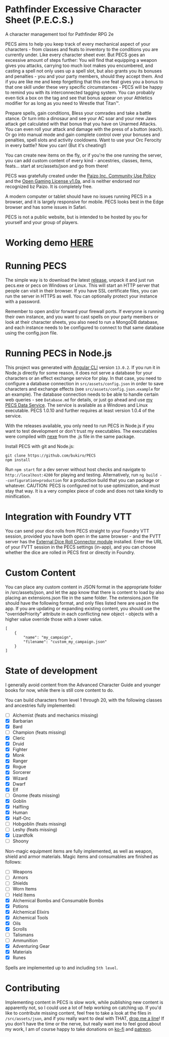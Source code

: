 # Pathfinder Excessive Character Sheet (P.E.C.S.)

A character management tool for Pathfinder RPG 2e

PECS aims to help you keep track of every mechanical aspect of your characters - from classes and feats to inventory to the conditions you are currently under. Like every character sheet ever. But PECS goes an excessive amount of steps further: You will find that equipping a weapon gives you attacks, carrying too much loot makes you encumbered, and casting a spell not only uses up a spell slot, but also grants you its bonuses and penalties - you and your party members, should they accept them. And if you are like me and keep forgetting that this one feat gives you a bonus to that one skill under these very specific circumstances - PECS will be happy to remind you with its interconnected tagging system. You can probably even tick a box on the tag and see that bonus appear on your Athletics modifier for as long as you need to Wrestle that Titan™.

Prepare spells, gain conditions, Bless your comrades and take a battle stance. Or turn into a dinosaur and see your AC soar and your new Jaws attack get calculated with that bonus that you have on Unarmed Attacks. You can even roll your attack and damage with the press of a button (each). Or go into manual mode and gain complete control over your bonuses and penalties, spell slots and activity cooldowns. Want to use your Orc Ferocity in every battle? Now you can! (But it's cheating!)

You can create new items on the fly, or if you're the one running the server, you can add custom content of every kind - ancestries, classes, items, feats... start at src/assets/json and go from there!

PECS was gratefully created under the [Paizo Inc. Community Use Policy](https://paizo.com/community/communityuse) and the [Open Gaming License v1.0a](https://paizo.com/pathfinder/compatibility/ogl), and is neither endorsed nor recognized bz Paizo. It is completely free.

A modern computer or tablet should have no issues running PECS in a browser, and it is largely responsive for mobile. PECS looks best in the Edge browser and has some issues in Safari.

PECS is not a public website, but is intended to be hosted by you for yourself and your group of players.

# Working demo [HERE](http://bukiro.github.io/PECS-Demo)

# Running PECS

The simple way is to download the latest [release](https://github.com/bukiro/PECS/releases/latest), unpack it and just run pecs.exe or pecs on Windows or Linux. This will start an HTTP server that people can visit in their browser. If you have SSL certificate files, you can run the server in HTTPS as well. You can optionally protect your instance with a password.

Remember to open and/or forward your firewall ports. If everyone is running their own instance, and you want to cast spells on your party members or look at their character sheets, you also need to run a MongoDB database, and each instance needs to be configured to connect to that same database using the config.json file.

# Running PECS in Node.js

This project was generated with [Angular CLI](https://github.com/angular/angular-cli) version `13.0.2`. If you run it in Node.js directly for some reason, it does not serve a database for your characters or an effect exchange service for play. In that case, you need to configure a database connection in `src/assets/config.json` in order to save characters and exchange effects (see `src/assets/config.json.example` for an example). The database connection needs to be able to handle certain web queries - see `Database.md` for details, or just go ahead and use [my PECS Data Service](https://github.com/bukiro/PECS-Data-Service). The service is available as a Windows and Linux executable. PECS 1.0.10 and further requires at least version 1.0.4 of the service.

With the releases available, you only need to run PECS in Node.js if you want to test development or don't trust my executables. The executables were compiled with [nexe](https://github.com/nexe/nexe) from the .js file in the same package.

Install PECS with git and Node.js:

```
git clone https://github.com/bukiro/PECS
npm install
```

Run `npm start` for a dev server without host checks and navigate to `http://localhost:4200` for playing and testing. Alternatively, run `ng build --configuration=production` for a production build that you can package or whatever. CAUTION: PECS is configured not to use optimization, and must stay that way. It is a very complex piece of code and does not take kindly to minification.

# Integration with Foundry VTT

You can send your dice rolls from PECS straight to your Foundry VTT session, provided you have both open in the same browser - and the FVTT server has the [External Dice Roll Connector module](https://github.com/bukiro/external-dice-roll-connector) installed. Enter the URL of your FVTT session in the PECS settings (in-app), and you can choose whether the dice are rolled in PECS first or directly in Foundry.

# Custom Content

You can place any custom content in JSON format in the appropriate folder in /src/assets/json, and let the app know that there is content to load by also placing an extensions.json file in the same folder. The extensions.json file should have the following format, and only files listed here are used in the app. If you are updating or expanding existing content, you should use the "overridePriority" attribute in each conflicting new object - objects with a higher value override those with a lower value.

```
[
    {
        "name": "my_campaign",
        "filename": "custom_my_campaign.json"
    }
]
```

# State of development

I generally avoid content from the Advanced Character Guide and younger books for now, while there is still core content to do.

You can build characters from level 1 through 20, with the following classes and ancestries fully implemented:

- [ ] Alchemist (feats and mechanics missing)
- [x] Barbarian
- [x] Bard
- [ ] Champion (feats missing)
- [x] Cleric
- [x] Druid
- [x] Fighter
- [x] Monk
- [x] Ranger
- [x] Rogue
- [x] Sorcerer
- [x] Wizard
- [x] Dwarf
- [x] Elf
- [ ] Gnome (feats missing)
- [x] Goblin
- [x] Halfling
- [x] Human
- [x] Half-Orc
- [ ] Hobgoblin (feats missing)
- [ ] Leshy (feats missing)
- [x] Lizardfolk
- [ ] Shoony

Non-magic equipment items are fully implemented, as well as weapon, shield and armor materials. Magic items and consumables are finished as follows:

- [ ] Weapons
- [ ] Armors
- [ ] Shields
- [ ] Worn Items
- [ ] Held Items
- [x] Alchemical Bombs and Consumable Bombs
- [x] Potions
- [x] Alchemical Elixirs
- [x] Alchemical Tools
- [x] Oils
- [x] Scrolls
- [ ] Talismans
- [ ] Ammunition
- [x] Adventuring Gear
- [x] Materials
- [x] Runes

Spells are implemented up to and including `5th level`.

# Contributing

Implementing content in PECS is slow work, while publishing new content is apparently not, so I could use a lot of help working on catching up. If you'd like to contribute missing content, feel free to take a look at the files in `/src/assets/json`, and if you really want to deal with THAT, [drop me a line](mailto:pecs-dev@outlook.com)! If you don't have the time or the nerve, but really want me to feel good about my work, I am of course happy to take donations on [ko-fi](https://ko-fi.com/bukiro) and [patreon](https://patreon.com/bukiro).